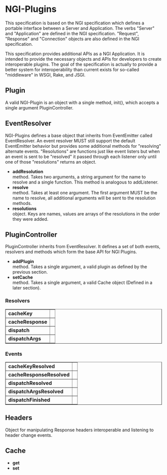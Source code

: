 # NGI-Plugins

This specification is based on the NGI specification which defines a portable interface between a Server and Application. The verbs "Server" and "Application" are defined in the NGI specification. "Request", "Response" and "Connection" objects are also defined in the NGI specification.

This specification provides additional APIs as a NGI Application. It is intended to provide the necessary objects and APIs for developers to create interoperable plugins. The goal of the specification is actually to provide a better system for interoperability than current exists for so-called "middleware" in WSGI, Rake, and JSGI.

## Plugin

A valid NGI-Plugin is an object with a single method, init(), which accepts a single argument PluginController.

## EventResolver

NGI-Plugins defines a base object that inherits from EventEmitter called EventResolver. An event resolver MUST still support the default EventEmitter behavior but provides some additional methods for "resolving" alternate events. "Resolutions" are functions just like event listers but when an event is sent to be "resolved" it passed through each listener only until one of those "resolutions" returns an object.

* **addResolution** <br>
  method. Takes two arguments, a string argument for the name to resolve and a single function. This method is analogous to addListener.
* **resolve** <br>
  method. Takes at least one argument. The first argument MUST be the name to resolve, all additional arguments will be sent to the resolution methods.
* **resolutions** <br>
  object. Keys are names, values are arrays of the resolutions in the order they were added.

## PluginController

PluginController inherits from EventResolver. It defines a set of both events, resolvers and methods which form the base API for NGI Plugins.

* **addPlugin** <br>
  method. Takes a single argument, a valid plugin as defined by the previous section.
* **setCache** <br>
  method. Takes a single argument, a valid Cache object (Defined in a later section).

### Resolvers

<table border=1>
  <tr>
    <td><strong>cacheKey<strong></td>
    <td></td>
  </tr>
  <tr>
    <td><strong>cacheResponse<strong></td>
    <td></td>
  </tr>
  <tr>
    <td><strong>dispatch<strong></td>
    <td></td>
  </tr>
  <tr>
    <td><strong>dispatchArgs<strong></td>
    <td></td>
  </tr>
</table>

### Events

<table border=1>
  <tr>
    <td><strong>cacheKeyResolved<strong></td>
    <td></td>
  </tr>
  <tr>
    <td><strong>cacheResponseResolved<strong></td>
    <td></td>
  </tr>
  <tr>
    <td><strong>dispatchResolved<strong></td>
    <td></td>
  </tr>
  <tr>
    <td><strong>dispatchArgsResolved<strong></td>
    <td></td>
    <tr>
      <td><strong>dispatchFinished<strong></td>
      <td></td>
    </tr>
  </tr>
</table>

## Headers

Object for manipulating Response headers interoperable and listening to header change events.

## Cache

* **get** <br>
* **set** <br>

